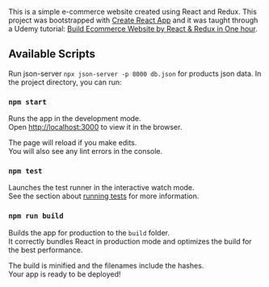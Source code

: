 This is a simple e-commerce website created using React and Redux.
This project was bootstrapped with [Create React App](https://github.com/facebook/create-react-app) and it was taught through a Udemy tutorial: [Build Ecommerce Website by React & Redux in One hour](https://www.udemy.com/share/101W1uAEMZdF5XQX4G/).

## Available Scripts

Run json-server `npx json-server -p 8000 db.json` for products json data.
In the project directory, you can run:

### `npm start`

Runs the app in the development mode.<br />
Open [http://localhost:3000](http://localhost:3000) to view it in the browser.

The page will reload if you make edits.<br />
You will also see any lint errors in the console.

### `npm test`

Launches the test runner in the interactive watch mode.<br />
See the section about [running tests](https://facebook.github.io/create-react-app/docs/running-tests) for more information.

### `npm run build`

Builds the app for production to the `build` folder.<br />
It correctly bundles React in production mode and optimizes the build for the best performance.

The build is minified and the filenames include the hashes.<br />
Your app is ready to be deployed!